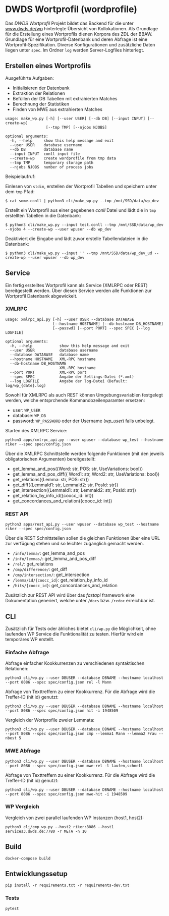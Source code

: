 # DWDS Wortprofil (wordprofile)

Das *DWDS Wortprofil* Projekt bildet das Backend für die unter www.dwds.de/wp hinterlegte Übersicht von Kollokationen.
Als Grundlage für die Erstellung eines Wortprofils dienen Korpora des ZDL der BBAW.
Grundlage für eine Wortprofil-Datenbank und deren Abfrage ist eine Wortprofil-Spezifikation. 
Diverse Konfigurationen und zusätzliche Daten liegen unter `spec`.
Im Ordner `log` werden Server-Logfiles hinterlegt.

## Erstellen eines Wortprofils
Ausgeführte Aufgaben:
- Initialisieren der Datenbank
- Extraktion der Relationen
- Befüllen der DB Tabellen mit extrahierten Matches
- Berechnung der Statistiken
- Finden von MWE aus extrahierten Matches

```
usage: make_wp.py [-h] [--user USER] [--db DB] [--input INPUT] [--create-wp]
                  [--tmp TMP] [--njobs NJOBS]

optional arguments:
  -h, --help     show this help message and exit
  --user USER    database username
  --db DB        database name
  --input INPUT  conll input file
  --create-wp    create wordprofile from tmp data
  --tmp TMP      temporary storage path
  --njobs NJOBS  number of process jobs
```
Beispielaufruf:

Einlesen von `stdin`, erstellen der Wortprofil Tabellen und speichern unter dem `tmp` Pfad:
```shell script
$ cat some.conll | python3 cli/make_wp.py --tmp /mnt/SSD/data/wp_dev
```

Erstellt ein Wortprofil aus einer gegebenen *conll* Datei und lädt die in `tmp` erstellten Tabellen in die Datenbank:
```shell script
$ python3 cli/make_wp.py --input test.conll --tmp /mnt/SSD/data/wp_dev --njobs 4 --create-wp --user wpuser --db wp_dev 
```

Deaktiviert die Eingabe und lädt zuvor erstelle Tabellendateien in die Datenbank:
```shell script
$ python3 cli/make_wp.py --input '' --tmp /mnt/SSD/data/wp_dev_ud --create-wp --user wpuser --db wp_dev
```

## Service

Ein fertig erstelltes Wortprofil kann als Service (XMLRPC oder REST) bereitgestellt werden.
Über diesen Service werden alle Funktionen zur Wortprofil Datenbank abgewickelt.

### XMLRPC
```
usage: xmlrpc_api.py [-h] --user USER --database DATABASE
                     [--hostname HOSTNAME] [--db-hostname DB_HOSTNAME]
                     [--passwd] [--port PORT] --spec SPEC [--log LOGFILE]

optional arguments:
  -h, --help            show this help message and exit
  --user USER           database username
  --database DATABASE   database name
  --hostname HOSTNAME   XML-RPC hostname
  --db-hostname DB_HOSTNAME
                        XML-RPC hostname
  --port PORT           XML-RPC port
  --spec SPEC           Angabe der Settings-Datei (*.xml)
  --log LOGFILE         Angabe der log-Datei (Default: log/wp_{date}.log)
```
Sowohl für XMLRPC als auch REST können Umgebungsvariablen festgelegt werden, welche entsprchende Kommandozeilenparamter ersetzen:
- user: `WP_USER`
- database: `WP_DB`
- password: `WP_PASSWORD` oder der Username (*wp_user*) falls unbelegt.

Starten des XMLRPC Service:
```shell script
python3 apps/xmlrpc_api.py --user wpuser --database wp_test --hostname riker --spec spec/config.json
```

Über die XMLRPC Schnittstelle werden folgende Funktionen (mit den jeweils obligatorischen Argumenten) bereitgestellt:
- get_lemma_and_pos({Word: str, POS: str, UseVariations: bool})
- get_lemma_and_pos_diff({ Word1: str, Word2: str, UseVariations: bool})
- get_relations({Lemma: str, POS: str})
- get_diff({LemmaId1: str, LemmaId2: str, PosId: str})
- get_intersection({LemmaId1: str, LemmaId2: str, PosId: str})
- get_relation_by_info_id({coocc_id: int})
- get_concordances_and_relation({coocc_id: int})

### REST API

```shell script
python3 apps/rest_api.py --user wpuser --database wp_test --hostname riker --spec spec/config.json
```

Über die REST Schnittstellen sollen die gleichen Funktionen über eine URL zur verfügung stehen und so leichter zuganglich gemacht werden.
- `/info/lemma/`: get_lemma_and_pos
- `/info/lemmas/`: get_lemma_and_pos_diff
- `/rel/`: get_relations
- `/cmp/difference/`: get_diff
- `/cmp/intersection/`: get_intersection
- `/lemma/id/{coocc_id}`: get_relation_by_info_id
- `/hits/{coocc_id}`: get_concordances_and_relation

Zusätzlich zur REST API wird über das *fastapi* framework eine Dokumentation generiert, welche unter `/docs` bzw. `/redoc` erreichbar ist.

## CLI
Zusätzlich für Tests oder ähliches bietet `cli/wp.py` die Möglichkeit, ohne laufenden WP Service die Funktionalität zu testen.
Hierfür wird ein temporäres WP erstellt.

### Einfache Abfrage
Abfrage einfacher Kookkurrenzen zu verschiedenen syntaktischen Relationen:
```shell script
python3 cli/wp.py --user DBUSER --database DBNAME --hostname localhost --port 8086 --spec spec/config.json rel -l Mann
```

Abfrage von Texttreffern zu einer Kookkurrenz. Für die Abfrage wird die Treffer-ID (hit id) genutzt:
```shell script
python3 cli/wp.py --user DBUSER --database DBNAME --hostname localhost --port 8086 --spec spec/config.json hit -i 1948509
```

Vergleich der Wortprofile zweier Lemmata:
```shell script
python3 cli/wp.py --user DBUSER --database DBNAME --hostname localhost --port 8086 --spec spec/config.json cmp --lemma1 Mann --lemma2 Frau --nbest 5
```

### MWE Abfrage

```shell script
python3 cli/wp.py --user DBUSER --database DBNAME --hostname localhost --port 8086 --spec spec/config.json mwe-rel -l laufen,schnell
```

Abfrage von Texttreffern zu einer Kookkurrenz. Für die Abfrage wird die Treffer-ID (hit id) genutzt:
```shell script
python3 cli/wp.py --user DBUSER --database DBNAME --hostname localhost --port 8086 --spec spec/config.json mwe-hit -i 1948509
```

### WP Vergleich

Vergleich von zwei parallel laufenden WP Instanzen (host1, host2):
```shell script
python3 cli/cmp_wp.py --host2 riker:8086 --host1 services3.dwds.de:7780 -r META -n 10
```

## Build

```shell
docker-compose build
```

## Entwicklungssetup

```shell
pip install -r requirements.txt -r requirements-dev.txt
```

### Tests

```shell
pytest
```
